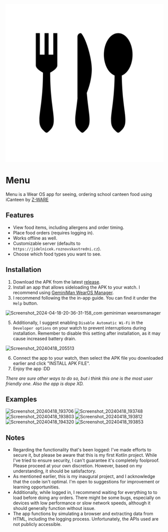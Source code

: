 ![Menu](app/src/main/ic_launcher-playstore.png)

# Menu
Menu is a Wear OS app for seeing, ordering school canteen food using iCanteen by [Z-WARE](https://www.z-ware.cz/)

## Features
- View food items, including allergens and order timing.
- Place food orders (requires logging in).
- Works offline as well.
- Customizable server (defaults to `https://jidelnicek.roznovskastredni.cz`).
- Choose which food types you want to see.

## Installation
1. Download the APK from the latest [release](https://github.com/Ev357/Menu/releases).
2. Install an app that allows sideloading the APK to your watch. I recommend using [GeminiMan WearOS Manager](https://play.google.com/store/apps/details?id=com.geminiman.wearosmanager).
3. I recommend following the the in-app guide. You can find it under the `Help` button.

![Screenshot_2024-04-18-20-36-31-158_com geminiman wearosmanager](https://github.com/Ev357/Menu/assets/113623019/b25d28d2-3adf-4005-bd76-f4c41b808b52)

5. Additionally, I suggest enabling `Disable Automatic Wi-Fi` in the `Developer options` on your watch to prevent interruptions during installation. Remember to disable this setting after installation, as it may cause increased battery drain.

![Screenshot_20240418_205513](https://github.com/Ev357/Menu/assets/113623019/70dacee6-cd83-4004-8ce5-4244d3171382)

6. Connect the app to your watch, then select the APK file you downloaded earlier and click "INSTALL APK FILE".
7. Enjoy the app :DD

_There are sure other ways to do so, but i think this one is the most user friendly one. Also the app is dope XD._

## Examples
![Screenshot_20240418_193706](https://github.com/Ev357/Menu/assets/113623019/4203a51c-796e-402c-9fb6-6cd36c7738b4) ![Screenshot_20240418_193748](https://github.com/Ev357/Menu/assets/113623019/52a956c4-5e90-44e8-9d51-cf9e6af00558)
![Screenshot_20240418_193803](https://github.com/Ev357/Menu/assets/113623019/3a2c5592-ac96-4ffd-81cd-84907f5298d0) ![Screenshot_20240418_193812](https://github.com/Ev357/Menu/assets/113623019/5dd9b357-158c-4c02-9f19-e69581d6b276)
![Screenshot_20240418_194320](https://github.com/Ev357/Menu/assets/113623019/d925a8f3-497c-4266-8eaf-32ee59ea7919) ![Screenshot_20240418_193853](https://github.com/Ev357/Menu/assets/113623019/74fe2be1-a67c-499a-ace2-4025e29f18fa)

## Notes
- Regarding the functionality that's been logged: I've made efforts to secure it, but please be aware that this is my first Kotlin project. While I've tried to ensure security, I can't guarantee it's completely foolproof. Please proceed at your own discretion. However, based on my understanding, it should be satisfactory.
- As mentioned earlier, this is my inaugural project, and I acknowledge that the code isn't optimal. I'm open to suggestions for improvement or learning opportunities.
- Additionally, while logged in, I recommend waiting for everything to to load before doing any orders. There might be some bugs, especially on devices with low performance or slow network speeds, although it should generally function without issue.
- The app functions by simulating a browser and extracting data from HTML, including the logging process. Unfortunately, the APIs used are not publicly accessible.
